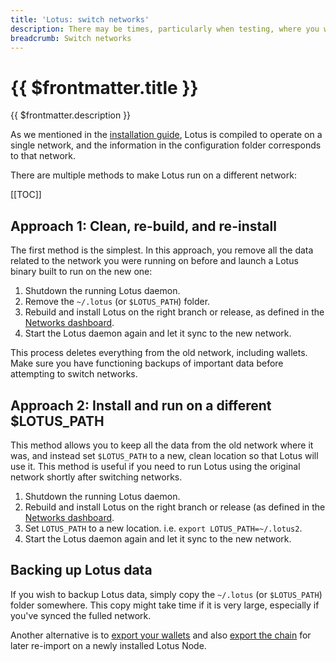 ```yaml
---
title: 'Lotus: switch networks'
description: There may be times, particularly when testing, where you wish to switch to a different Filecoin network or need to reconnect to a testing network after a network reset. This guide will show you how to switch between different Filecoin networks with Lotus.
breadcrumb: Switch networks
---
```


# {{ $frontmatter.title }}

{{ $frontmatter.description }}

As we mentioned in the [installation guide](installation.md), Lotus is compiled to operate on a single network, and the information in the configuration folder corresponds to that network.

There are multiple methods to make Lotus run on a different network:

[[TOC]]

## Approach 1: Clean, re-build, and re-install

The first method is the simplest. In this approach, you remove all the data related to the network you were running on before and launch a Lotus binary built to run on the new one:

1. Shutdown the running Lotus daemon.
2. Remove the `~/.lotus` (or `$LOTUS_PATH`) folder.
3. Rebuild and install Lotus on the right branch or release, as defined in the [Networks dashboard](https://networks.filecoin.io).
4. Start the Lotus daemon again and let it sync to the new network.

This process deletes everything from the old network, including wallets. Make sure you have functioning backups of important data before attempting to switch networks.

## Approach 2: Install and run on a different \$LOTUS_PATH

This method allows you to keep all the data from the old network where it was, and instead set `$LOTUS_PATH` to a new, clean location so that Lotus will use it. This method is useful if you need to run Lotus using the original network shortly after switching networks.

1. Shutdown the running Lotus daemon.
2. Rebuild and install Lotus on the right branch or release (as defined in the [Networks dashboard](https://networks.filecoin.io).
3. Set `LOTUS_PATH` to a new location. i.e. `export LOTUS_PATH=~/.lotus2`.
4. Start the Lotus daemon again and let it sync to the new network.

## Backing up Lotus data

If you wish to backup Lotus data, simply copy the `~/.lotus` (or `$LOTUS_PATH`) folder somewhere. This copy might take time if it is very large, especially if you've synced the fulled network.

Another alternative is to [export your wallets](send-and-receive-fil.md) and also [export the chain](chain-snapshots.md) for later re-import on a newly installed Lotus Node.
